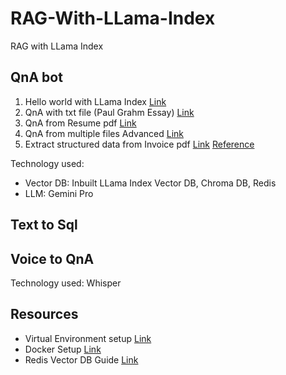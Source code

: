 # RAG-With-LLama-Index
RAG with LLama Index

## QnA bot
1. Hello world with LLama Index [Link]()
2. QnA with txt file (Paul Grahm Essay) [Link]()
3. QnA from Resume pdf [Link]()
4. QnA from multiple files Advanced [Link]()
5. Extract structured data from Invoice pdf [Link]() [Reference](https://docs.llamaindex.ai/en/stable/examples/output_parsing/LangchainOutputParserDemo/)
   
Technology used:
 - Vector DB: Inbuilt LLama Index Vector DB, Chroma DB, Redis
 - LLM: Gemini Pro

   
## Text to Sql


## Voice to QnA
Technology used: Whisper

## Resources
 - Virtual Environment setup [Link]()
 - Docker Setup [Link]()
 - Redis Vector DB Guide [Link]()
